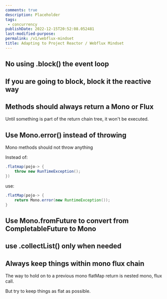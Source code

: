 ```yaml
---
comments: true
description: Placeholder 
tags:
 - concurrency
publishDate: 2022-12-15T20:52:08.052481
last-modified-purpose:
permalink: /v1/webflux-mindset
title: Adapting to Project Reactor / Webflux Mindset
---
```


## No using .block() the event loop

## If you are going to block, block it the reactive way

## Methods should always return a Mono or Flux

Until something is part of the return chain tree, it won't be executed.

## Use Mono.error() instead of throwing

Mono methods should not throw anything

Instead of:

```java
.flatmap(pojo-> {
    throw new RunTimeException();
})
```

use:

```java
.flatMap(pojo-> {
    return Mono.error(new RuntimeException());
}
```

## Use Mono.fromFuture to convert from CompletableFuture to Mono

## use .collectList() only when needed

## Always keep things within mono flux chain

The way to hold on to a previous mono flatMap return is nested mono, flux call.

But try to keep things as flat as possible.
